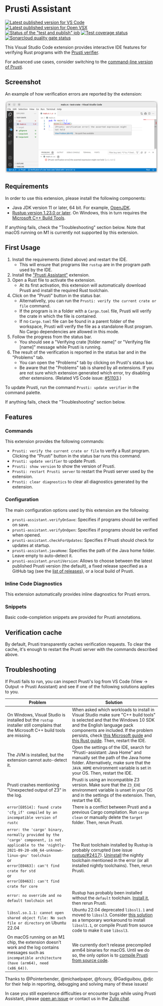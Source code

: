 Prusti Assistant
================

[![Latest published version for VS Code](https://img.shields.io/visual-studio-marketplace/v/viper-admin.prusti-assistant?label=VS%20Code)](https://marketplace.visualstudio.com/items?itemName=viper-admin.prusti-assistant)
[![Latest published version for Open VSX](https://img.shields.io/open-vsx/v/viper-admin/prusti-assistant?label=Open%20VSX)](https://open-vsx.org/extension/viper-admin/prusti-assistant)
[![Status of the "test and publish" job](https://github.com/viperproject/prusti-assistant/workflows/Test%20and%20publish/badge.svg)](https://github.com/viperproject/prusti-assistant/actions?query=workflow%3A"Test+and+publish"+branch%3Amaster)
[![Test coverage status](https://codecov.io/gh/viperproject/prusti-assistant/branch/master/graph/badge.svg?token=D4HOAD0KRU)](https://codecov.io/gh/viperproject/prusti-assistant)
[![Sonarcloud quality gate status](https://sonarcloud.io/api/project_badges/measure?project=viperproject_prusti-assistant&metric=alert_status)](https://sonarcloud.io/dashboard?id=viperproject_prusti-assistant)

This Visual Studio Code extension provides interactive IDE features for verifying Rust programs with the [Prusti verifier](https://github.com/viperproject/prusti-dev).

For advanced use cases, consider switching to the [command-line version of Prusti](https://github.com/viperproject/prusti-dev).

## Screenshot

An example of how verification errors are reported by the extension:

![Screenshot](screenshot.png)

## Requirements

In order to use this extension, please install the following components:

* Java JDK version 11 or later, 64 bit. For example, [OpenJDK](https://jdk.java.net/).
* [Rustup version 1.23.0 or later](https://rustup.rs/). On Windows, this in turn requires the [Microsoft C++ Build Tools](https://visualstudio.microsoft.com/visual-cpp-build-tools/).

If anything fails, check the "Troubleshooting" section below. Note that macOS running on M1 is currently not supported by this extension.

## First Usage

1. Install the requirements (listed above) and restart the IDE.
   * This will ensure that programs like `rustup` are in the program path used by the IDE.
2. Install the ["Prusti Assistant"](https://marketplace.visualstudio.com/items?itemName=viper-admin.prusti-assistant) extension.
3. Open a Rust file to activate the extension.
   * At its first activation, this extension will automatically download Prusti and install the required Rust toolchain.
4. Click on the "Prusti" button in the status bar.
   * Alternativelly, you can run the `Prusti: verify the current crate or file` command.
   * If the program is in a folder with a `Cargo.toml` file, Prusti will verify the crate in which the file is contained.
   * If no `Cargo.toml` file can be found in a parent folder of the workspace, Prusti will verify the file as a standalone Rust program. No Cargo dependencies are allowed in this mode.
5. Follow the progress from the status bar.
   * You should see a "Verifying crate [folder name]" or "Verifying file [name]" message while Prusti is running.
6. The result of the verification is reported in the status bar and in the "Problems" tab.
   * You can open the "Problems" tab by clicking on Prusti's status bar.
   * Be aware that the "Problems" tab is shared by all extensions. If you are not sure which extension generated which error, try disabling other extensions. (Related VS Code issue: [#51103](https://github.com/microsoft/vscode/issues/51103).)

To update Prusti, run the command `Prusti: update verifier` in the command palette.

If anything fails, check the "Troubleshooting" section below.

## Features

### Commands

This extension provides the following commands:

* `Prusti: verify the current crate or file` to verify a Rust program. Clicking the "Prusti" button in the status bar runs this command.
* `Prusti: update verifier` to update Prusti.
* `Prusti: show version` to show the version of Prusti.
* `Prusti: restart Prusti server` to restart the Prusti server used by the extension.
* `Prusti: clear diagnostics` to clear all diagnostics generated by the extension.

### Configuration

The main configuration options used by this extension are the following:

* `prusti-assistant.verifyOnSave`: Specifies if programs should be verified on save.
* `prusti-assistant.verifyOnOpen`: Specifies if programs should be verified when opened.
* `prusti-assistant.checkForUpdates`: Specifies if Prusti should check for updates at startup.
* `prusti-assistant.javaHome`: Specifies the path of the Java home folder. Leave empty to auto-detect it.
* `prusti-assistant.prustiVersion`: Allows to choose between the latest published Prusti version (the default), a fixed release specified as a GitHub tag (see the [list of releases](https://github.com/viperproject/prusti-dev/releases)), or a local build of Prusti.

### Inline Code Diagnostics

This extension automatically provides inline diagnostics for Prusti errors.

### Snippets

Basic code-completion snippets are provided for Prusti annotations.

## Verification cache

By default, Prusti transparently caches verification requests. To clear the cache, it's enough to restart the Prusti server with the commands described above.

## Troubleshooting

If Prusti fails to run, you can inspect Prusti's log from VS Code (View -> Output -> Prusti Assistant) and see if one of the following solutions applies to you.

| Problem | Solution |
|---------|----------|
| On Windows, Visual Studio is installed but the `rustup` installer still complains that the Microsoft C++ build tools are missing. | When asked which workloads to install in Visual Studio make sure "C++ build tools" is selected and that the Windows 10 SDK and the English language pack components are included. If the problem persists, check [this Microsoft guide](https://docs.microsoft.com/en-us/windows/dev-environment/rust/setup) and [this Rust guide](https://doc.rust-lang.org/book/ch01-01-installation.html#installing-rustup-on-windows). Then, restart the IDE. |
| The JVM is installed, but the extension cannot auto-detect it. | Open the settings of the IDE, search for "Prusti-assistant: Java Home" and manually set the path of the Java home folder. Alternatively, make sure that the `JAVA_HOME` environment variable is set in your OS. Then, restart the IDE. |
| Prusti crashes mentioning "Unexpected output of Z3" in the log. | Prusti is using an incompatible Z3 version. Make sure that the `Z3_EXE` environment variable is unset in your OS and in the settings of the extension. Then, restart the IDE. |
| `error[E0514]: found crate 'cfg_if' compiled by an incompatible version of rustc` | There is a conflict between Prusti and a previous Cargo compilation. Run `cargo clean` or manually delete the `target` folder. Then, rerun Prusti. |
| `error: the 'cargo' binary, normally provided by the 'cargo' component, is not applicable to the 'nightly-2021-09-20-x86_64-unknown-linux-gnu' toolchain` <br/> or <br/> `error[E0463]: can't find crate for std` <br/> or <br/> `error[E0463]: can't find crate for core` | The Rust toolchain installed by Rustup is probably corrupted (see issue [rustup/#2417](https://github.com/rust-lang/rustup/issues/2417)). [Uninstall](https://stackoverflow.com/questions/42322879/how-to-remove-rust-compiler-toolchains-with-rustup) the nightly toolchain mentioned in the error (or all installed nightly toolchains). Then, rerun Prusti. |
| `error: no override and no default toolchain set` | Rustup has probably been installed without the `default` toolchain. [Install it](https://stackoverflow.com/a/46864309/2491528), then rerun Prusti. |
| `libssl.so.1.1: cannot open shared object file: No such file or directory` on Ubuntu 22.04 | Ubuntu 22.04 deprecated `libssl1.1` and moved to `libssl3`. Consider [this solution](https://stackoverflow.com/a/72366805/2491528) as a temporary workaround to install `libssl1.1`, or compile Prusti from source code to make it use `libssl3`. |
| On macOS running on an M1 chip, the extension doesn't work and the log contains messages such as `incompatible architecture (have (arm64), need (x86_64))`. | We currently don't release precompiled arm64 binaries for macOS. Until we do so, the only option is to [compile Prusti from source code](https://github.com/viperproject/prusti-dev). |

Thanks to @Pointerbender, @michaelpaper, @fcoury, @Gadiguibou, @djc for their help in reporting, debugging and solving many of these issues!

In case you still experience difficulties or encounter bugs while using Prusti Assistant, please [open an issue](https://github.com/viperproject/prusti-assistant/issues) or contact us in the [Zulip chat](https://prusti.zulipchat.com/).
